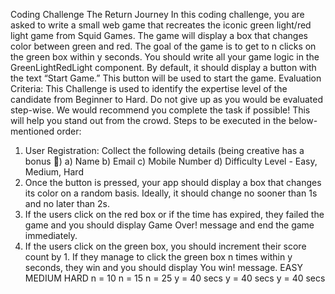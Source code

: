 Coding Challenge The Return Journey
In this coding challenge, you are asked to write a small web game that recreates the iconic
green light/red light game from Squid Games. The game will display a box that changes color
between green and red. The goal of the game is to get to n clicks on the green box within y
seconds.
You should write all your game logic in the GreenLightRedLight component. By default, it should
display a button with the text “Start Game.” This button will be used to start the game.
Evaluation Criteria:
This Challenge is used to identify the expertise level of the candidate from Beginner to Hard. Do
not give up as you would be evaluated step-wise. We would recommend you complete the task
if possible! This will help you stand out from the crowd.
Steps to be executed in the below-mentioned order:

1. User Registration:
   Collect the following details (being creative has a bonus 🙂)
   a) Name
   b) Email
   c) Mobile Number
   d) Difficulty Level - Easy, Medium, Hard
2. Once the button is pressed, your app should display a box that changes its color on a random
   basis. Ideally, it should change no sooner than 1s and no later than 2s.
3. If the users click on the red box or if the time has expired, they failed the game and you
   should display Game Over! message and end the game immediately.
4. If the users click on the green box, you should increment their score count by 1. If they
   manage to click the green box n times within y seconds, they win and you should display You
   win! message.
   EASY MEDIUM HARD
   n = 10 n = 15 n = 25
   y = 40 secs y = 40 secs y = 40 secs
